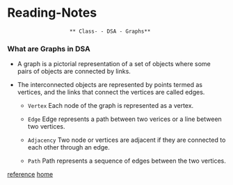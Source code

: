 # Reading-Notes

                        ** Class- - DSA - Graphs**
                        
### What are Graphs in DSA

  * A graph is a pictorial representation of a set of objects where some pairs of objects are connected by links.
  
  * The interconnected objects are represented by points termed as vertices, and the links that connect the vertices are called edges.
  
    *  `Vertex` Each node of the graph is represented as a vertex. 
    
    * `Edge` Edge represents a path between two verices or a line between two vertices.
    
    * `Adjacency`  Two node or vertices are adjacent if they are connected to each other through an edge.
    
    * `Path` Path represents a sequence of edges between the two vertices.


[reference](https://www.tutorialspoint.com/data_structures_algorithms/graph_data_structure.htm#:~:text=Graph%20Data%20Structure%201%20Vertex%20%E2%88%92%20Each%20node,sequence%20of%20edges%20between%20the%20two%20vertices.%20)
[home](https://eyob1984.github.io/reading-notes/)
